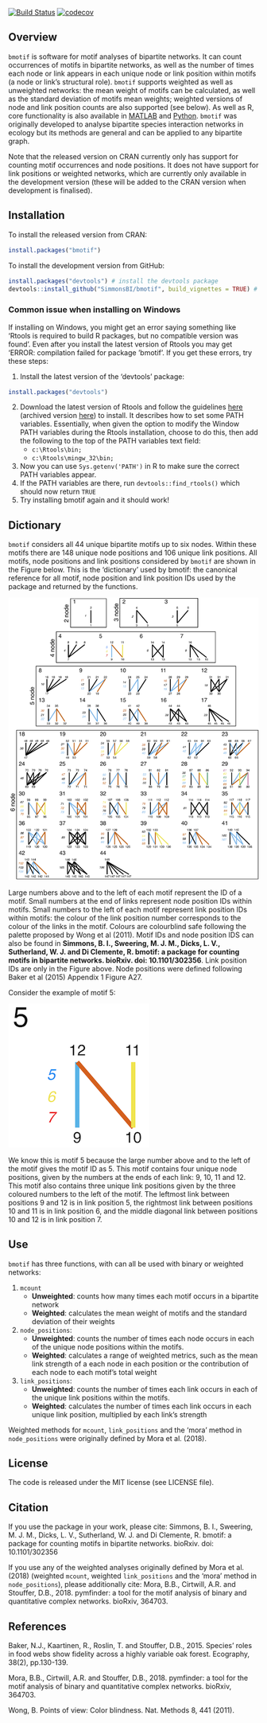 
<!-- README.md is generated from README.Rmd. Please edit that file -->

[![Build
Status](https://travis-ci.org/SimmonsBI/bmotif.svg?branch=master)](https://travis-ci.org/SimmonsBI/bmotif)
[![codecov](https://codecov.io/gh/SimmonsBI/bmotif/branch/master/graph/badge.svg)](https://codecov.io/gh/SimmonsBI/bmotif)

## Overview

`bmotif` is software for motif analyses of bipartite networks. It can
count occurrences of motifs in bipartite networks, as well as the number
of times each node or link appears in each unique node or link position
within motifs (a node or link’s structural role). `bmotif` supports
weighted as well as unweighted networks: the mean weight of motifs can
be calculated, as well as the standard deviation of motifs mean weights;
weighted versions of node and link position counts are also supported
(see below). As well as R, core functionality is also available in
[MATLAB](https://github.com/SimmonsBI/bmotif-matlab) and
[Python](https://github.com/SimmonsBI/bmotif-python). `bmotif` was
originally developed to analyse bipartite species interaction networks
in ecology but its methods are general and can be applied to any
bipartite graph.

Note that the released version on CRAN currently only has support for
counting motif occurrences and node positions. It does not have support
for link positions or weighted networks, which are currently only
available in the development version (these will be added to the CRAN
version when development is finalised).

## Installation

To install the released version from CRAN:

``` r
install.packages("bmotif")
```

To install the development version from GitHub:

``` r
install.packages("devtools") # install the devtools package
devtools::install_github("SimmonsBI/bmotif", build_vignettes = TRUE) # install bmotif
```

### Common issue when installing on Windows

If installing on Windows, you might get an error saying something like
‘Rtools is required to build R packages, but no compatible version was
found’. Even after you install the latest version of Rtools you may get
‘ERROR: compilation failed for package ’bmotif’. If you get these
errors, try these steps:

1.  Install the latest version of the ‘devtools’ package:

<!-- end list -->

``` r
install.packages("devtools")
```

2.  Download the latest version of Rtools and follow the guidelines
    [here](https://thecoatlessprofessor.com/programming/installing-rtools-for-compiled-code-via-rcpp/)
    (archived version
    [here](https://web.archive.org/web/20180814151143/https://thecoatlessprofessor.com/programming/installing-rtools-for-compiled-code-via-rcpp/))
    to install. It describes how to set some PATH variables.
    Essentially, when given the option to modify the Window PATH
    variables during the Rtools installation, choose to do this, then
    add the following to the top of the PATH variables text field:
      - `c:\Rtools\bin;`
      - `c:\Rtools\mingw_32\bin;`
3.  Now you can use `Sys.getenv('PATH')` in R to make sure the correct
    PATH variables appear.
4.  If the PATH variables are there, run `devtools::find_rtools()` which
    should now return `TRUE`
5.  Try installing bmotif again and it should work\!

## Dictionary

`bmotif` considers all 44 unique bipartite motifs up to six nodes.
Within these motifs there are 148 unique node positions and 106 unique
link positions. All motifs, node positions and link positions considered
by `bmotif` are shown in the Figure below. This is the ‘dictionary’ used
by bmotif: the canonical reference for all motif, node position and link
position IDs used by the package and returned by the functions.

![Motif dictionary](./man/figures/dictionary.png?raw=true
"Motif dictionary")

Large numbers above and to the left of each motif represent the ID of a
motif. Small numbers at the end of links represent node position IDs
within motifs. Small numbers to the left of each motif represent link
position IDs within motifs: the colour of the link position number
corresponds to the colour of the links in the motif. Colours are
colourblind safe following the palette proposed by Wong et al (2011).
Motif IDs and node position IDS can also be found in **Simmons, B. I.,
Sweering, M. J. M., Dicks, L. V., Sutherland, W. J. and Di Clemente, R.
bmotif: a package for counting motifs in bipartite networks. bioRxiv.
doi: 10.1101/302356**. Link position IDs are only in the Figure above.
Node positions were defined following Baker et al (2015) Appendix 1
Figure A27.

Consider the example of motif 5:

![Motif 5](./man/figures/motif5.png?raw=true "Motif 5")

We know this is motif 5 because the large number above and to the left
of the motif gives the motif ID as 5. This motif contains four unique
node positions, given by the numbers at the ends of each link: 9, 10, 11
and 12. This motif also contains three unique link positions given by
the three coloured numbers to the left of the motif. The leftmost link
between positions 9 and 12 is in link position 5, the rightmost link
between positions 10 and 11 is in link position 6, and the middle
diagonal link between positions 10 and 12 is in link position 7.

## Use

`bmotif` has three functions, with can all be used with binary or
weighted networks:

1.  `mcount`
      - **Unweighted**: counts how many times each motif occurs in a
        bipartite network
      - **Weighted**: calculates the mean weight of motifs and the
        standard deviation of their weights
2.  `node_positions`:
      - **Unweighted**: counts the number of times each node occurs in
        each of the unique node positions within the motifs.  
      - **Weighted**: calculates a range of weighted metrics, such as
        the mean link strength of a each node in each position or the
        contribution of each node to each motif’s total weight
3.  `link_positions`:
      - **Unweighted**: counts the number of times each link occurs in
        each of the unique link positions within the motifs.
      - **Weighted**: calculates the number of times each link occurs in
        each unique link position, multiplied by each link’s strength

Weighted methods for `mcount`, `link_positions` and the ‘mora’ method in
`node_positions` were originally defined by Mora et al. (2018).

## License

The code is released under the MIT license (see LICENSE file).

## Citation

If you use the package in your work, please cite: Simmons, B. I.,
Sweering, M. J. M., Dicks, L. V., Sutherland, W. J. and Di Clemente, R.
bmotif: a package for counting motifs in bipartite networks. bioRxiv.
doi: 10.1101/302356

If you use any of the weighted analyses originally defined by Mora et
al. (2018) (weighted `mcount`, weighted `link_positions` and the ‘mora’
method in `node_positions`), please additionally cite: Mora, B.B.,
Cirtwill, A.R. and Stouffer, D.B., 2018. pymfinder: a tool for the motif
analysis of binary and quantitative complex networks. bioRxiv, 364703.

## References

Baker, N.J., Kaartinen, R., Roslin, T. and Stouffer, D.B., 2015.
Species’ roles in food webs show fidelity across a highly variable oak
forest. Ecography, 38(2), pp.130-139.

Mora, B.B., Cirtwill, A.R. and Stouffer, D.B., 2018. pymfinder: a tool
for the motif analysis of binary and quantitative complex networks.
bioRxiv, 364703.

Wong, B. Points of view: Color blindness. Nat. Methods 8, 441 (2011).
